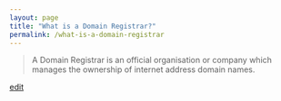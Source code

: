 ```yaml
---
layout: page
title: "What is a Domain Registrar?"
permalink: /what-is-a-domain-registrar
---
```


> A Domain Registrar is an official organisation or company which manages the ownership of internet address domain names.

<p class="edit-term"><a href="https://github.com/and-digital/tech-definitions/blog/master/definitions/internet/domain-registrar.md">edit</a></p>
